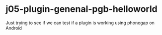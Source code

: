 j05-plugin-genenal-pgb-helloworld
=================================

Just trying to see if we can test if a plugin is working using phonegap on Android
